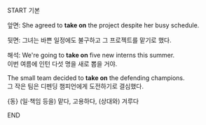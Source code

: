 START
기본

앞면:
She agreed to **take on** the project despite her busy schedule.

뒷면:
그녀는 바쁜 일정에도 불구하고 그 프로젝트를 맡기로 했다.

해석:
We're going to **take on** five new interns this summer.  
이번 여름에 인턴 다섯 명을 새로 뽑을 거야.

The small team decided to **take on** the defending champions.  
그 작은 팀은 디펜딩 챔피언에게 도전하기로 결심했다.

{동} (일·책임 등을) 맡다, 고용하다, (상대와) 겨루다
<!--ID: 1746271863342-->
END